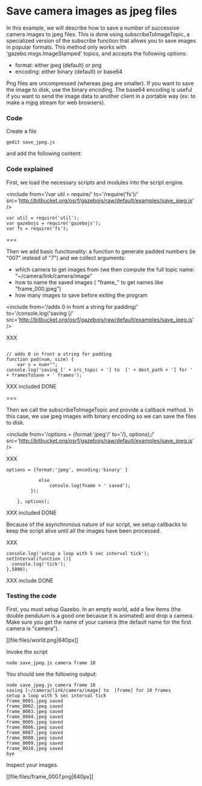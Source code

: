 
# Save camera images as jpeg files

In this example, we will describe how to save a number of successive camera images to jpeg files. This is done using subscribeToImageTopic, a specialized version of the subscribe function that allows you to save images in popular formats.
This method only works with 'gazebo.msgs.ImageStamped' topics, and accepts the following options:
- format: either jpeg (default) or png
- encoding: either binary (default) or base64

Png files are uncompressed (whereas jpeg are smaller). If you want to save the image to disk, use the binary encoding. The base64 encoding is useful if you want to send the image data to another client in a portable way (ex: to make a mjpg stream for web browsers).

### Code

Create a file

    gedit save_jpeg.js

and add the following content:

<include src='https://bitbucket.org/osrf/gazebojs/raw/default/examples/save_jpeg.js' />


### Code explained


First, we load the necessary scripts and modules into the script engine.

<include from='/var util = require/' to='/require(\'fs\')/' src='http://bitbucket.org/osrf/gazebojs/raw/default/examples/save_jpeg.js' />

~~~
var util = require('util');
var gazebojs = require('gazebojs');
var fs = require('fs');
~~~

=== 

Then we add basic functionality: a function to generate padded numbers (ie "007" instead of "7") and we collect arguments:
- which camera to get images from (we then compute the full topic name: "~/camera/link/camera/image"
- how to name the saved images ( "frame_" to get names like "frame_000.jpeg")
- how many images to save before exiting the program

<include from='/adds 0 in front a string for padding/' to='/console.log(\'saving [/' src='http://bitbucket.org/osrf/gazebojs/raw/default/examples/save_jpeg.js' />


XXX
~~~

// adds 0 in front a string for padding
function pad(num, size) {
    var s = num+"";
console.log('saving [' + src_topic + '] to  [' + dest_path + '] for ' + framesToSave + ' frames');
~~~

XXX included DONE

===

Then we call the subscribeToImageTopic and provide a callback method. In this case, we use jpeg images with binary encoding so we can save the files to disk.


<include from='/options = {format:\'jpeg\'/' to='/}, options);/' src='http://bitbucket.org/osrf/gazebojs/raw/default/examples/save_jpeg.js' />

XXX

~~~
options = {format:'jpeg', encoding:'binary' }

            else
                console.log(fname + ' saved');
         });

    }, options);
~~~

XXX included DONE

Because of the asynchronous nature of our script, we setup callbacks to keep the script alive until all the images have been processed.

<include from='/setup a loop with/' to='/},5000);/' src='http://bitbucket.org/osrf/gazebojs/raw/default/examples/save_jpeg.js' />

XXX
~~~
console.log('setup a loop with 5 sec interval tick');
setInterval(function (){
  console.log('tick');
},5000);

~~~~
XXX include DONE

### Testing the code

First, you must setup Gazebo. In an empty world, add a few items (the double pendulum is a good one because it is animated) and drop a camera. Make sure you get the name of your camera (the default name for the first camera is "camera").


[[file:files/world.png|640px]]


Invoke the script

    node save_jpeg.js camera frame 10
    
You should see the following output:

~~~
node save_jpeg.js camera frame 10
saving [~/camera/link/camera/image] to  [frame] for 10 frames
setup a loop with 5 sec interval tick
frame_0001.jpeg saved
frame_0002.jpeg saved
frame_0003.jpeg saved
frame_0004.jpeg saved
frame_0005.jpeg saved
frame_0006.jpeg saved
frame_0007.jpeg saved
frame_0008.jpeg saved
frame_0009.jpeg saved
frame_0010.jpeg saved
bye
~~~

Inspect your images.

[[file:files/frame_0007.png|640px]]
